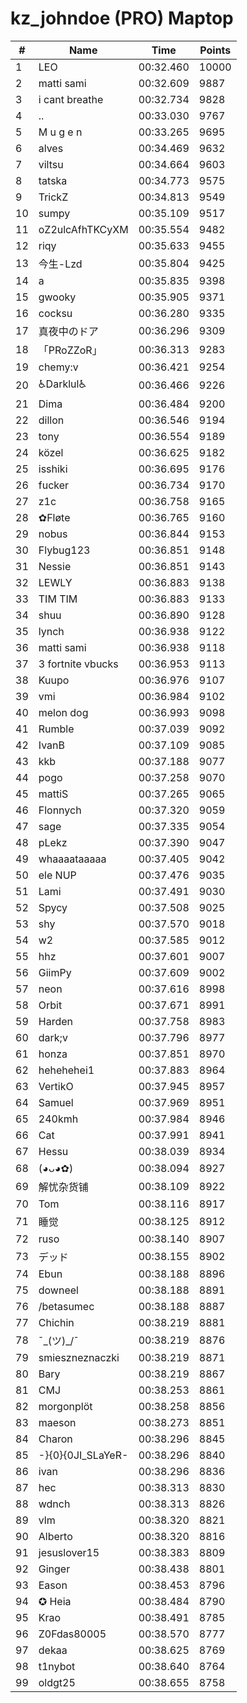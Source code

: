 # kz_johndoe (PRO) Maptop

|  # | Name | Time | Points |
|-------------- | -------------- | -------------- | -------------- | 
| 1 | LEO | 00:32.460 | 10000 | 
| 2 | matti sami | 00:32.609 | 9887 | 
| 3 | i cant breathe | 00:32.734 | 9828 | 
| 4 | .. | 00:33.030 | 9767 | 
| 5 | M u g e n | 00:33.265 | 9695 | 
| 6 | alves | 00:34.469 | 9632 | 
| 7 | viltsu | 00:34.664 | 9603 | 
| 8 | tatska | 00:34.773 | 9575 | 
| 9 | TrickZ | 00:34.813 | 9549 | 
| 10 | sumpy | 00:35.109 | 9517 | 
| 11 | oZ2ulcAfhTKCyXM | 00:35.554 | 9482 | 
| 12 | riqy | 00:35.633 | 9455 | 
| 13 | 今生-Lzd | 00:35.804 | 9425 | 
| 14 | a | 00:35.835 | 9398 | 
| 15 | gwooky | 00:35.905 | 9371 | 
| 16 | cocksu | 00:36.280 | 9335 | 
| 17 | 真夜中のドア | 00:36.296 | 9309 | 
| 18 | 「PRoZZoR」 | 00:36.313 | 9283 | 
| 19 | chemy:v | 00:36.421 | 9254 | 
| 20 | ♿Darklul♿ | 00:36.466 | 9226 | 
| 21 | Dima | 00:36.484 | 9200 | 
| 22 | dillon | 00:36.546 | 9194 | 
| 23 | tony | 00:36.554 | 9189 | 
| 24 | közel | 00:36.625 | 9182 | 
| 25 | isshiki | 00:36.695 | 9176 | 
| 26 | fucker | 00:36.734 | 9170 | 
| 27 | z1c | 00:36.758 | 9165 | 
| 28 | ✿Fløte | 00:36.765 | 9160 | 
| 29 | nobus | 00:36.844 | 9153 | 
| 30 | Flybug123 | 00:36.851 | 9148 | 
| 31 | Nessie | 00:36.851 | 9143 | 
| 32 | LEWLY | 00:36.883 | 9138 | 
| 33 | TIM TIM | 00:36.883 | 9133 | 
| 34 | shuu | 00:36.890 | 9128 | 
| 35 | lynch | 00:36.938 | 9122 | 
| 36 | matti sami | 00:36.938 | 9118 | 
| 37 | 3 fortnite vbucks | 00:36.953 | 9113 | 
| 38 | Kuupo | 00:36.976 | 9107 | 
| 39 | vmi | 00:36.984 | 9102 | 
| 40 | melon dog | 00:36.993 | 9098 | 
| 41 | Rumble | 00:37.039 | 9092 | 
| 42 | IvanB | 00:37.109 | 9085 | 
| 43 | kkb | 00:37.188 | 9077 | 
| 44 | pogo | 00:37.258 | 9070 | 
| 45 | mattiS | 00:37.265 | 9065 | 
| 46 | Flonnych | 00:37.320 | 9059 | 
| 47 | sage | 00:37.335 | 9054 | 
| 48 | pLekz | 00:37.390 | 9047 | 
| 49 | whaaaataaaaa | 00:37.405 | 9042 | 
| 50 | ele NUP | 00:37.476 | 9035 | 
| 51 | Lami | 00:37.491 | 9030 | 
| 52 | Spycy | 00:37.508 | 9025 | 
| 53 | shy | 00:37.570 | 9018 | 
| 54 | w2 | 00:37.585 | 9012 | 
| 55 | hhz | 00:37.601 | 9007 | 
| 56 | GiimPy | 00:37.609 | 9002 | 
| 57 | neon | 00:37.616 | 8998 | 
| 58 | Orbit | 00:37.671 | 8991 | 
| 59 | Harden | 00:37.758 | 8983 | 
| 60 | dark;v | 00:37.796 | 8977 | 
| 61 | honza | 00:37.851 | 8970 | 
| 62 | hehehehei1 | 00:37.883 | 8964 | 
| 63 | VertikO | 00:37.945 | 8957 | 
| 64 | Samuel | 00:37.969 | 8951 | 
| 65 | 240kmh | 00:37.984 | 8946 | 
| 66 | Cat | 00:37.991 | 8941 | 
| 67 | Hessu | 00:38.039 | 8934 | 
| 68 | (◕ᴗ◕✿) | 00:38.094 | 8927 | 
| 69 | 解忧杂货铺 | 00:38.109 | 8922 | 
| 70 | Tom | 00:38.116 | 8917 | 
| 71 | 睡觉 | 00:38.125 | 8912 | 
| 72 | ruso | 00:38.140 | 8907 | 
| 73 | デッド | 00:38.155 | 8902 | 
| 74 | Ebun | 00:38.188 | 8896 | 
| 75 | downeel | 00:38.188 | 8891 | 
| 76 | /betasumec | 00:38.188 | 8887 | 
| 77 | Chichin | 00:38.219 | 8881 | 
| 78 | ¯\_(ツ)_/¯ | 00:38.219 | 8876 | 
| 79 | smieszneznaczki | 00:38.219 | 8871 | 
| 80 | Bary | 00:38.219 | 8867 | 
| 81 | CMJ | 00:38.253 | 8861 | 
| 82 | morgonplöt | 00:38.258 | 8856 | 
| 83 | maeson | 00:38.273 | 8851 | 
| 84 | Charon | 00:38.296 | 8845 | 
| 85 | -}{0}{0JI_SLaYeR- | 00:38.296 | 8840 | 
| 86 | ivan | 00:38.296 | 8836 | 
| 87 | hec | 00:38.313 | 8830 | 
| 88 | wdnch | 00:38.313 | 8826 | 
| 89 | vlm | 00:38.320 | 8821 | 
| 90 | Alberto | 00:38.320 | 8816 | 
| 91 | jesuslover15 | 00:38.383 | 8809 | 
| 92 | Ginger | 00:38.438 | 8801 | 
| 93 | Eason | 00:38.453 | 8796 | 
| 94 | ✪ Heia | 00:38.484 | 8790 | 
| 95 | Krao | 00:38.491 | 8785 | 
| 96 | Z0Fdas80005 | 00:38.570 | 8777 | 
| 97 | dekaa | 00:38.625 | 8769 | 
| 98 | t1nybot | 00:38.640 | 8764 | 
| 99 | oldgt25 | 00:38.655 | 8758 | 


